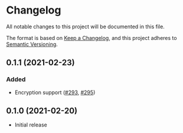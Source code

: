 # Changelog
All notable changes to this project will be documented in this file.

The format is based on [Keep a Changelog](https://keepachangelog.com/en/1.0.0/),
and this project adheres to [Semantic Versioning](https://semver.org/spec/v2.0.0.html).

## 0.1.1 (2021-02-23)
### Added
- Encryption support ([#293], [#295])

[#293]: https://github.com/RustCrypto/utils/pull/293
[#295]: https://github.com/RustCrypto/utils/pull/295

## 0.1.0 (2021-02-20)
- Initial release
